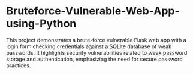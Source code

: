 # Bruteforce-Vulnerable-Web-App-using-Python
This project demonstrates a brute-force vulnerable Flask web app with a login form checking credentials against a SQLite database of weak passwords. It highlights security vulnerabilities related to weak password storage and authentication, emphasizing the need for secure password practices.
